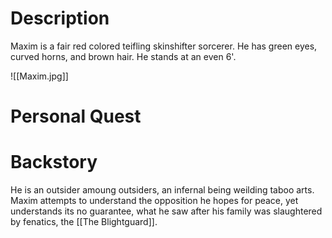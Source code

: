 # Description

Maxim is a fair red colored teifling skinshifter sorcerer. He has green eyes, curved horns, and brown hair. He stands at an even 6'.

![[Maxim.jpg]]

# Personal Quest


# Backstory
He is an outsider amoung outsiders, an infernal being weilding taboo arts. Maxim attempts to understand the opposition he hopes for peace, yet understands its no guarantee, what he saw after his family was slaughtered by fenatics, the [[The Blightguard]].